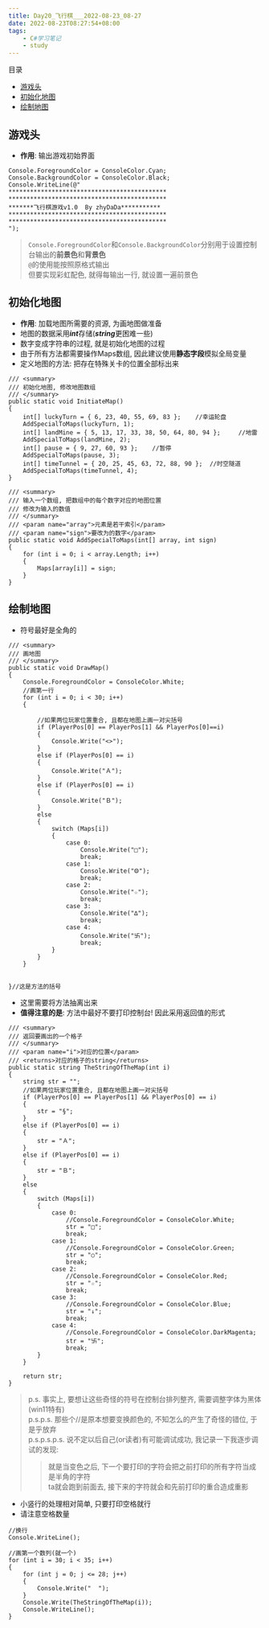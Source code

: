 ```yaml
---
title: Day20_飞行棋___2022-08-23_08-27
date: 2022-08-23T08:27:54+08:00
tags:
    - C#学习笔记
    - study
---
```

目录
- [游戏头](#游戏头)
- [初始化地图](#初始化地图)
- [绘制地图](#绘制地图)

## 游戏头
- **作用**: 输出游戏初始界面
```
Console.ForegroundColor = ConsoleColor.Cyan;
Console.BackgroundColor = ConsoleColor.Black;
Console.WriteLine(@"
********************************************
********************************************
*******飞行棋游戏v1.0  By zhyDaDa***********
********************************************
********************************************
");
```
> `Console.ForegroundColor`和`Console.BackgroundColor`分别用于设置控制台输出的**前景色**和**背景色**  
> `@`的使用能按照原格式输出  
> 但要实现彩虹配色, 就得每输出一行, 就设置一遍前景色

## 初始化地图
- **作用**: 加载地图所需要的资源, 为画地图做准备
- 地图的数据采用***int***存储(***string***更困难一些)
- 数字变成字符串的过程, 就是初始化地图的过程
- 由于所有方法都需要操作Maps数组, 因此建议使用**静态字段**模拟全局变量
- 定义地图的方法: 把存在特殊关卡的位置全部标出来

```
/// <summary>
/// 初始化地图, 修改地图数组
/// </summary>
public static void InitiateMap()
{
    int[] luckyTurn = { 6, 23, 40, 55, 69, 83 };    //幸运轮盘
    AddSpecialToMaps(luckyTurn, 1);
    int[] landMine = { 5, 13, 17, 33, 38, 50, 64, 80, 94 };     //地雷
    AddSpecialToMaps(landMine, 2);
    int[] pause = { 9, 27, 60, 93 };    //暂停
    AddSpecialToMaps(pause, 3);
    int[] timeTunnel = { 20, 25, 45, 63, 72, 88, 90 };  //时空隧道
    AddSpecialToMaps(timeTunnel, 4);
}

/// <summary>
/// 输入一个数组, 把数组中的每个数字对应的地图位置
/// 修改为输入的数值
/// </summary>
/// <param name="array">元素是若干索引</param>
/// <param name="sign">要改为的数字</param>
public static void AddSpecialToMaps(int[] array, int sign)
{
    for (int i = 0; i < array.Length; i++)
    {
        Maps[array[i]] = sign;
    }
}
```

## 绘制地图
- 符号最好是全角的

```
/// <summary>
/// 画地图
/// </summary>
public static void DrawMap()
{
    Console.ForegroundColor = ConsoleColor.White;
    //画第一行
    for (int i = 0; i < 30; i++)
    {

        //如果两位玩家位置重合, 且都在地图上画一对尖括号
        if (PlayerPos[0] == PlayerPos[1] && PlayerPos[0]==i)
        {
            Console.Write("<>");
        }
        else if (PlayerPos[0] == i)
        {
            Console.Write("Ａ");
        }
        else if (PlayerPos[0] == i)
        {
            Console.Write("Ｂ");
        }
        else
        {
            switch (Maps[i])
            {
                case 0:
                    Console.Write("□");
                    break;
                case 1:
                    Console.Write("⨷");
                    break;
                case 2:
                    Console.Write("☆");
                    break;
                case 3:
                    Console.Write("∆");
                    break;
                case 4:
                    Console.Write("卐");
                    break;
            }
        }
    }


}//这是方法的括号
```

- 这里需要将方法抽离出来
- **值得注意的是**: 方法中最好不要打印控制台! 因此采用返回值的形式

```
/// <summary>
/// 返回要画出的一个格子
/// </summary>
/// <param name="i">对应的位置</param>
/// <returns>对应的格子的string</returns>
public static string TheStringOfTheMap(int i)
{
    string str = "";
    //如果两位玩家位置重合, 且都在地图上画一对尖括号
    if (PlayerPos[0] == PlayerPos[1] && PlayerPos[0] == i)
    {
        str = "§";
    }
    else if (PlayerPos[0] == i)
    {
        str = "Ａ";
    }
    else if (PlayerPos[0] == i)
    {
        str = "Ｂ";
    }
    else
    {
        switch (Maps[i])
        {
            case 0:
                //Console.ForegroundColor = ConsoleColor.White;
                str = "□";
                break;
            case 1:
                //Console.ForegroundColor = ConsoleColor.Green;
                str = "○";
                break;
            case 2:
                //Console.ForegroundColor = ConsoleColor.Red;
                str = "☆";
                break;
            case 3:
                //Console.ForegroundColor = ConsoleColor.Blue;
                str = "↓";
                break;
            case 4:
                //Console.ForegroundColor = ConsoleColor.DarkMagenta;
                str = "卐";
                break;
        }
    }

    return str;
}
```
> p.s. 事实上, 要想让这些奇怪的符号在控制台排列整齐, 需要调整字体为黑体(win11特有)  
> p.s.p.s. 那些个//是原本想要变换颜色的, 不知怎么的产生了奇怪的错位, 于是乎放弃  
> p.s.p.s.p.s. 说不定以后自己(or读者)有可能调试成功, 我记录一下我逐步调试的发现:  
> > 就是当变色之后, 下一个要打印的字符会把之前打印的所有字符当成是半角的字符  
> > ta就会跑到前面去, 接下来的字符就会和先前打印的重合造成重影

- 小竖行的处理相对简单, 只要打印空格就行
- 请注意空格数量

```
//换行
Console.WriteLine();

//画第一个数列(就一个)
for (int i = 30; i < 35; i++)
{
    for (int j = 0; j <= 28; j++)
    {
        Console.Write("  ");
    }
    Console.Write(TheStringOfTheMap(i));
    Console.WriteLine();
}
```